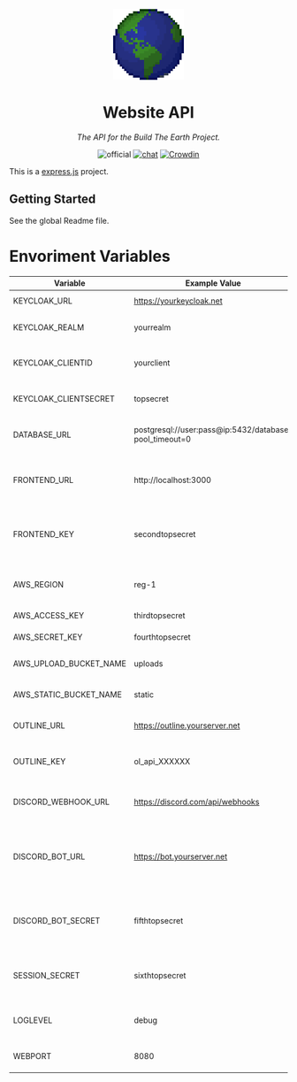 <!-- markdownlint-disable -->
<div align="center">

<img width="128" src="https://github.com/BuildTheEarth/assets/blob/main/images/logos/logo.png?raw=true" />

# Website API

_The API for the Build The Earth Project._

![official](https://go.buildtheearth.net/official-shield)
[![chat](https://img.shields.io/discord/706317564904472627.svg?color=768AD4&label=discord&logo=https%3A%2F%2Fdiscordapp.com%2Fassets%2F8c9701b98ad4372b58f13fd9f65f966e.svg)](https://discord.gg/buildtheearth)
[![Crowdin](https://badges.crowdin.net/buildtheearth-website/localized.svg)](https://crowdin.com/project/buildtheearth-website)

</div>
<!-- markdownlint-restore -->

This is a [express.js](https://expressjs.com/) project.

## Getting Started

See the global Readme file.

# Envoriment Variables

| Variable               | Example Value                                          | Description                                                            |
| ---------------------- | ------------------------------------------------------ | ---------------------------------------------------------------------- |
| KEYCLOAK_URL           | https://yourkeycloak.net                               | The Keycloak SSO URL                                                   |
| KEYCLOAK_REALM         | yourrealm                                              | Your Keycloak Realm                                                    |
| KEYCLOAK_CLIENTID      | yourclient                                             | A client ID for your Keycloak Installation                             |
| KEYCLOAK_CLIENTSECRET  | topsecret                                              | The client secret of your client                                       |
| DATABASE_URL           | postgresql://user:pass@ip:5432/database?pool_timeout=0 | A formatted Database Connection URL                                    |
| FRONTEND_URL           | http://localhost:3000                                  | The URL to your local or deployed BuildTheEarth Website                |
| FRONTEND_KEY           | secondtopsecret                                        | The Key used to Authenticate against the BuildTheEarth Website         |
| AWS_REGION             | reg-1                                                  | The Region your S3 Bucket is hosted in                                 |
| AWS_ACCESS_KEY         | thirdtopsecret                                         | Your AWS S3 Access Key                                                 |
| AWS_SECRET_KEY         | fourthtopsecret                                        | Your actual S3 Secret                                                  |
| AWS_UPLOAD_BUCKET_NAME | uploads                                                | The Bueckt to use for User Uploads                                     |
| AWS_STATIC_BUCKET_NAME | static                                                 | The Bucket to use for static images                                    |
| OUTLINE_URL            | https://outline.yourserver.net                         | The hosted Outline instance                                            |
| OUTLINE_KEY            | ol_api_XXXXXX                                          | Your Outline API Key (must be of a admin)                              |
| DISCORD_WEBHOOK_URL    | https://discord.com/api/webhooks                       | A webhook to a private channel on discord                              |
| DISCORD_BOT_URL        | https://bot.yourserver.net                             | The URL where your local or deployed BuildTheEarth Bot API responds on |
| DISCORD_BOT_SECRET     | fifthtopsecret                                         | The Secret Key to communicate witht the BuildTheEarth Bot API          |
| SESSION_SECRET         | sixthtopsecret                                         | Secret used to encode session information of users                     |
| LOGLEVEL               | debug                                                  | Which logs should be logged to the console?                            |
| WEBPORT                | 8080                                                   | The port the API should run on                                         |
